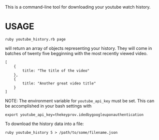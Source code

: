 This is a command-line tool for downloading your youtube watch history.

USAGE
=====

    ruby youtube_history.rb page

will return an array of objects representing your history. They will come in batches of twenty five begginning with the 
most recently viewed video.

  	[
  	  	{ 
  	  		title: "The title of the video"
  	  	},
  	  	{ 
  	  		title: "Another great video title"
  	  	}
  	]


NOTE: The environment variable for `youtube_api_key` must be set. This can be accomplished in your bash settings with 

    export youtube_api_key=thekeyprov.idedbygoogleuponauthentication

To download the history data into a file: 

    ruby youtube_history 5 > /path/to/some/filename.json
